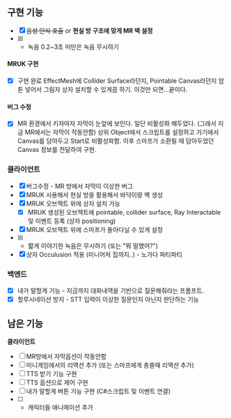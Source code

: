 ## 구현 기능
- [x] ~~음성 인식 호출~~ or **현실 방 구조에 맞게 MR 벽 설정**
- [x] + 녹음 0.2~3초 미만은 녹음 무시하기
#### MRUK 구현
- [x] 구현 완료
EffectMesh에 Collider Surface라던지, Pointable Canvas라던지 암튼 넣어서 그림자 상자 설치할 수 있게끔 하기. 이것만 되면...끝이다.
#### 버그 수정
- [x] MR 환경에서 키자마자 자막이 눈앞에 보인다. 일단 비활성화 해두었다. (그래서 지금 MR에서는 자막이 작동안함)
상위 Object에서 스크립트를 설정하고 거기에서 Canvas를 담아두고 Start로 비활성화함. 이후 스마프가 소환될 때 담아두었던 Canvas 정보를 전달하여 구현.
### 클라이언트
- [x] 버그수정 - MR 방에서 자막이 이상한 버그
- [x] MRUK 사용해서 현실 방을 활용해서 바닥이랑 벽 생성
- [x] MRUK 오브젝트 위에 상자 설치 가능
	- [x] MRUK 생성된 오브젝트에 pointable, collider surface, Ray Interactable 및 이벤트 등록 (상자 positioning)
- [x] MRUK 오브젝트 위에 스마프가 돌아다닐 수 있게 설정
- [x] + 짧게 이야기한 녹음은 무시하기 (또는 "뭐 말했어?")
- [x] 상자 Occulusion 적용 (미니어처 집까지..) - 노가다 파티파티
### 백엔드
- [x] 내가 말할게 기능 - 지금까지 대화내역을 기반으로 질문해줘라는 프롬프트.
- [x] 할루시네이션 방지 - STT 입력이 이상한 질문인지 아닌지 판단하는 기능

## 남은 기능
**클라이언트**
- [ ] MR방에서 자막옵션이 작동안함
- [ ] 미니게임에서의 리액션 추가 (또는 스마프에게 총쏠때 리액션 추가)
- [ ] TTS 받기 기능 구현
- [ ] TTS 옵션으로 제어 구현
- [ ] 내가 말할게 버튼 기능 구현 (C#스크립트 및 이벤트 연결)
- [ ] + 캐릭터들 애니메이션 추가